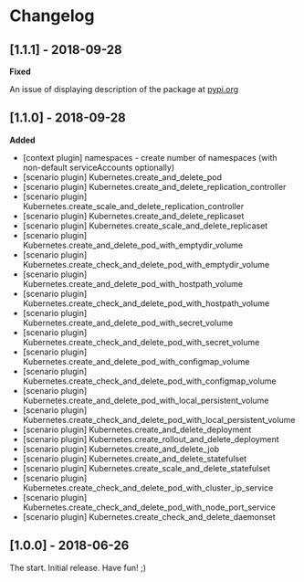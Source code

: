 # Changelog

<!-- 
  Changelogs are for humans, not machines. The end users of Rally project are
  human beings who care about what's is changing, why and how it affects them.
  Please leave these notes as much as possible human oriented.

  Each release can use the next sections:
   - **Added** for new features.
   - **Changed** for changes in existing functionality.
   - **Deprecated** for soon-to-be removed features/plugins.
   - **Removed** for now removed features/plugins.
   - **Fixed** for any bug fixes.

  Release notes for existing releases are MUTABLE! If there is something that
  was missed or can be improved, feel free to change it!
 
-->

## [1.1.1] - 2018-09-28

**Fixed**

An issue of displaying description of the package at [pypi.org](
https://pypi.org/project/xrally-kubernetes/) 

## [1.1.0] - 2018-09-28

**Added**

* [context plugin] namespaces - create number of namespaces (with
  non-default serviceAccounts optionally)
* [scenario plugin] Kubernetes.create_and_delete_pod
* [scenario plugin] Kubernetes.create_and_delete_replication_controller
* [scenario plugin] Kubernetes.create_scale_and_delete_replication_controller
* [scenario plugin] Kubernetes.create_and_delete_replicaset
* [scenario plugin] Kubernetes.create_scale_and_delete_replicaset
* [scenario plugin] Kubernetes.create_and_delete_pod_with_emptydir_volume
* [scenario plugin] Kubernetes.create_check_and_delete_pod_with_emptydir_volume
* [scenario plugin] Kubernetes.create_and_delete_pod_with_hostpath_volume
* [scenario plugin] Kubernetes.create_check_and_delete_pod_with_hostpath_volume
* [scenario plugin] Kubernetes.create_and_delete_pod_with_secret_volume
* [scenario plugin] Kubernetes.create_check_and_delete_pod_with_secret_volume
* [scenario plugin] Kubernetes.create_and_delete_pod_with_configmap_volume
* [scenario plugin] Kubernetes.create_check_and_delete_pod_with_configmap_volume
* [scenario plugin] Kubernetes.create_and_delete_pod_with_local_persistent_volume
* [scenario plugin] Kubernetes.create_check_and_delete_pod_with_local_persistent_volume
* [scenario plugin] Kubernetes.create_and_delete_deployment
* [scenario plugin] Kubernetes.create_rollout_and_delete_deployment
* [scenario plugin] Kubernetes.create_and_delete_job
* [scenario plugin] Kubernetes.create_and_delete_statefulset
* [scenario plugin] Kubernetes.create_scale_and_delete_statefulset
* [scenario plugin] Kubernetes.create_check_and_delete_pod_with_cluster_ip_service
* [scenario plugin] Kubernetes.create_check_and_delete_pod_with_node_port_service
* [scenario plugin] Kubernetes.create_check_and_delete_daemonset

## [1.0.0] - 2018-06-26

The start. Initial release. Have fun! ;)
